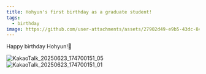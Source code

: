 ```yaml
---
title: Hohyun's first birthday as a graduate student!
tags:
  - birthday
image: https://github.com/user-attachments/assets/27902d49-e9b5-43dc-8404-23b695a0e063
---
```


Happy birthday Hohyun!🎂

![KakaoTalk_20250623_174700151_05](https://github.com/user-attachments/assets/27902d49-e9b5-43dc-8404-23b695a0e063)
![KakaoTalk_20250623_174700151_01](https://github.com/user-attachments/assets/d2ac0036-853c-45e4-99b1-653f83b35b6b)
